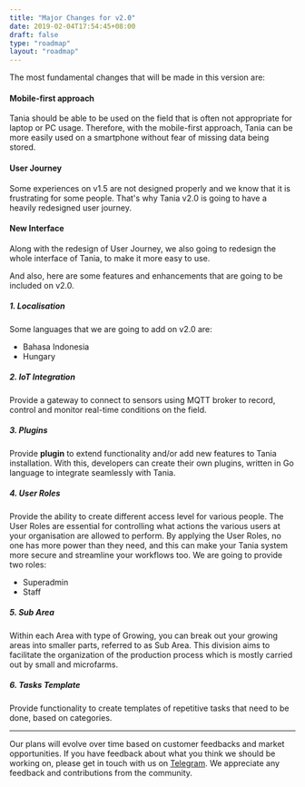 ```yaml
---
title: "Major Changes for v2.0"
date: 2019-02-04T17:54:45+08:00
draft: false
type: "roadmap"
layout: "roadmap"
---
```


The most fundamental changes that will be made in this version are:

#### **Mobile-first approach**

Tania should be able to be used on the field that is often not appropriate for laptop or PC usage. Therefore, with the mobile-first approach, Tania can be more easily used on a smartphone without fear of missing data being stored.

#### **User Journey**

Some experiences on v1.5 are not designed properly and we know that it is frustrating for some people. That's why Tania v2.0 is going to have a heavily redesigned user journey.

#### **New Interface**

Along with the redesign of User Journey, we also going to redesign the whole interface of Tania, to make it more easy to use.

And also, here are some features and enhancements that are going to be included on v2.0.

##### **1. Localisation**

Some languages that we are going to add on v2.0 are:

* Bahasa Indonesia
* Hungary

##### **2. IoT Integration**

Provide a gateway to connect to sensors using MQTT broker to record, control and monitor real-time conditions on the field. 

##### **3. Plugins**

Provide **plugin** to extend functionality and/or add new features to Tania installation. With this, developers can create their own plugins, written in Go language to integrate seamlessly with Tania. 

##### **4. User Roles**

Provide the ability to create different access level for various people. The User Roles are essential for controlling what actions the various users at your organisation are allowed to perform. By applying the User Roles, no one has more power than they need, and this can make your Tania system more secure and streamline your workflows too. We are going to provide two roles:

* Superadmin
* Staff

##### **5. Sub Area**

Within each Area with type of Growing, you can break out your growing areas into smaller parts, referred to as Sub Area. This division aims to facilitate the organization of the production process which is mostly carried out by small and microfarms.

##### **6. Tasks Template**

Provide functionality to create templates of repetitive tasks that need to be done, based on categories. 

<hr/>

Our plans will evolve over time based on customer feedbacks and market opportunities. If you have feedback about what you think we should be working on, please get in touch with us on [Telegram](https://t.me/usetania). We appreciate any feedback and contributions from the community.
